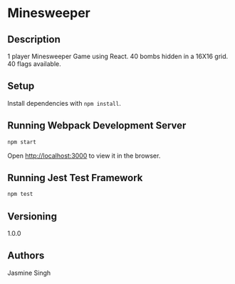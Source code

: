# Minesweeper

## Description

1 player Minesweeper Game using React. 40 bombs hidden in a 16X16 grid. 40 flags available.

## Setup

Install dependencies with `npm install`.

## Running Webpack Development Server

```sh
npm start
```

Open [http://localhost:3000](http://localhost:3000) to view it in the browser.

## Running Jest Test Framework

```sh
npm test
```

## Versioning

1.0.0

## Authors

Jasmine Singh
